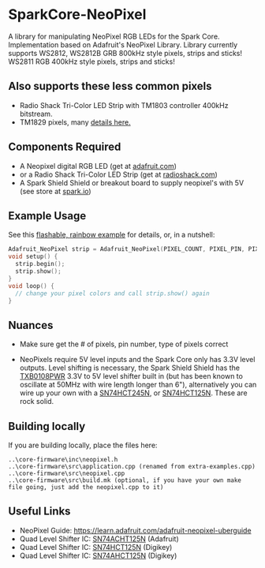 SparkCore-NeoPixel
==================

A library for manipulating NeoPixel RGB LEDs for the Spark Core.
Implementation based on Adafruit's NeoPixel Library.
Library currently supports WS2812, WS2812B GRB 800kHz style pixels, strips and sticks!
WS2811 RGB 400kHz style pixels, strips and sticks!

Also supports these less common pixels
---
- Radio Shack Tri-Color LED Strip with TM1803 controller 400kHz bitstream.
- TM1829 pixels, many [details here.](https://community.spark.io/t/neopixel-library-for-tm1829-controller-resolved/5363)

Components Required
---
- A Neopixel digital RGB LED (get at [adafruit.com](adafruit.com))
- or a Radio Shack Tri-Color LED Strip (get at [radioshack.com](radioshack.com))
- A Spark Shield Shield or breakout board to supply neopixel's with 5V (see store at [spark.io](spark.io))

Example Usage
---

See this [flashable, rainbow example](firmware/examples/a-rainbow.cpp) for details, or, in a nutshell:

```cpp
Adafruit_NeoPixel strip = Adafruit_NeoPixel(PIXEL_COUNT, PIXEL_PIN, PIXEL_TYPE);
void setup() {
  strip.begin();
  strip.show();
}
void loop() {
  // change your pixel colors and call strip.show() again
}
```

Nuances
---

- Make sure get the # of pixels, pin number, type of pixels correct

- NeoPixels require 5V level inputs and the Spark Core only has 3.3V level outputs. Level shifting is
necessary, the Spark Shield Shield has the [TXB0108PWR](http://www.digikey.com/product-search/en?pv7=2&k=TXB0108PWR) 3.3V to 5V level shifter built in (but has been known to oscillate at 50MHz with wire length longer than 6"), alternatively you can wire up your own with a [SN74HCT245N](http://www.digikey.com/product-detail/en/SN74HCT245N/296-1612-5-ND/277258), or [SN74HCT125N](http://www.digikey.com/product-detail/en/SN74HCT125N/296-8386-5-ND/376860). These are rock solid.


Building locally
---

If you are building locally, place the files here:

```
..\core-firmware\inc\neopixel.h
..\core-firmware\src\application.cpp (renamed from extra-examples.cpp)
..\core-firmware\src\neopixel.cpp
..\core-firmware\src\build.mk (optional, if you have your own make file going, just add the neopixel.cpp to it)
```

Useful Links
---

- NeoPixel Guide: https://learn.adafruit.com/adafruit-neopixel-uberguide
- Quad Level Shifter IC: [SN74ACHT125N](https://www.adafruit.com/product/1787) (Adafruit)
- Quad Level Shifter IC: [SN74HCT125N](http://www.digikey.com/product-detail/en/SN74HCT125N/296-8386-5-ND/376860) (Digikey)
- Quad Level Shifter IC: [SN74AHCT125N](http://www.digikey.com/product-detail/en/SN74AHCT125N/296-4655-5-ND/375798) (Digikey)
